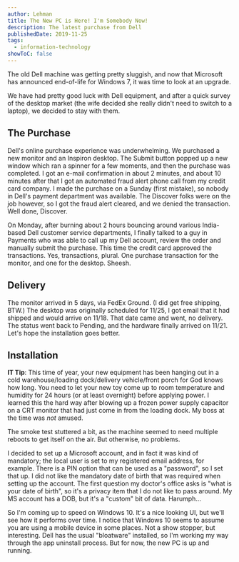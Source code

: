 ```yaml
---
author: Lehman
title: The New PC is Here! I'm Somebody Now!
description: The latest purchase from Dell
publishedDate: 2019-11-25
tags:
  - information-technology
showToC: false
---
```


The old Dell machine was getting pretty sluggish, and now that Microsoft has announced end-of-life for Windows 7, it was time to look at an upgrade.

We have had pretty good luck with Dell equipment, and after a quick survey of the desktop market (the wife decided she really didn't need to switch to a laptop), we decided to stay with them.

## The Purchase

Dell's online purchase experience was underwhelming. We purchased a new monitor and an Inspiron desktop. The Submit button popped up a new window which ran a spinner for a few moments, and then the purchase was completed. I got an e-mail confirmation in about 2 minutes, and about 10 minutes after that I got an automated fraud alert phone call from my credit card company. I made the purchase on a Sunday (first mistake), so nobody in Dell's payment department was available. The Discover folks were on the job however, so I got the fraud alert cleared, and we denied the transaction. Well done, Discover.

On Monday, after burning about 2 hours bouncing around various India-based Dell customer service departments, I finally talked to a guy in Payments who was able to call up my Dell account, review the order and manually submit the purchase. This time the credit card approved the transactions. Yes, transactions, plural. One purchase transaction for the monitor, and one for the desktop. Sheesh.

## Delivery

The monitor arrived in 5 days, via FedEx Ground. (I did get free shipping, BTW.) The desktop was originally scheduled for 11/25, I got email that it had shipped and would arrive on 11/18. That date came and went, no delivery. The status went back to Pending, and the hardware finally arrived on 11/21. Let's hope the installation goes better.

## Installation

**IT Tip**: This time of year, your new equipment has been hanging out in a cold warehouse/loading dock/delivery vehicle/front porch for God knows how long. You need to let your new toy come up to room temperature and humidity for 24 hours (or at least overnight) before applying power. I learned this the hard way after blowing up a frozen power supply capacitor on a CRT monitor that had just come in from the loading dock. My boss at the time was _not_ amused.

The smoke test stuttered a bit, as the machine seemed to need multiple reboots to get itself on the air. But otherwise, no problems.

I decided to set up a Microsoft account, and in fact it was kind of mandatory; the local user is set to my registered email address, for example. There is a PIN option that can be used as a "password", so I set that up. I did not like the mandatory date of birth that was required when setting up the account. The first question my doctor's office asks is "what is your date of birth", so it's a privacy item that I do not like to pass around. My MS account has a DOB, but it's a "custom" bit of data. Harumph...

So I'm coming up to speed on Windows 10. It's a nice looking UI, but we'll see how it performs over time. I notice that Windows 10 seems to assume you are using a mobile device in some places. Not a show stopper, but interesting. Dell has the usual "bloatware" installed, so I'm working my way through the app uninstall process. But for now, the new PC is up and running.
